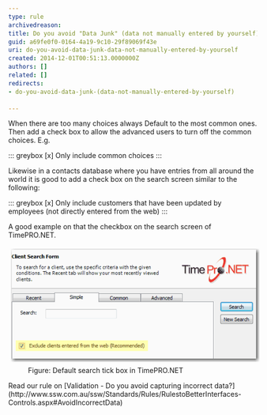 ```yaml
---
type: rule
archivedreason: 
title: Do you avoid "Data Junk" (data not manually entered by yourself)?
guid: a69fe0f0-0164-4a19-9c10-29f89069f43e
uri: do-you-avoid-data-junk-data-not-manually-entered-by-yourself
created: 2014-12-01T00:51:13.0000000Z
authors: []
related: []
redirects:
- do-you-avoid-data-junk-(data-not-manually-entered-by-yourself)

---
```


When there are too many choices always Default to the most common ones.  Then add a check box to allow the advanced users to turn off the common  choices. E.g.

<!--endintro-->


::: greybox
 [x] Only include common choices 
:::


Likewise in a contacts database where you have entries from all around the world it is good to add a check box on the search screen similar to the following:


::: greybox
[x] Only include customers that have been updated by employees (not directly entered from the web)
:::


A good example on that the checkbox on the search screen of TimePRO.NET.
<dl class="goodImage"><dt> 
      <img alt="Options Form - ComboBox without Result Count" src="../../assets/DefaultSearch.gif" style="margin:5px;"> 
   </dt><dd>Figure: Default search tick box in TimePRO.NET</dd></dl>
Read our rule on     [Validation - Do you avoid capturing incorrect data?](http://www.ssw.com.au/ssw/Standards/Rules/RulestoBetterInterfaces-Controls.aspx#AvoidIncorrectData)
